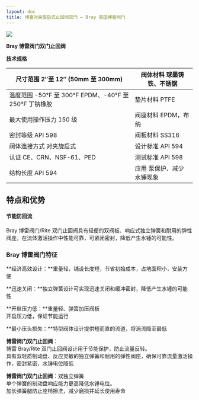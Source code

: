 ```yaml
---
layout: doc
title: 博雷对夹旋启式止回阀双门 – Bray 美国博雷阀门
---
```


![](/2022/09/download-6.png)

**Bray 博雷阀门双门止回阀**

**技术规格**

| 尺寸范围 2″至 12″ (50mm 至 300mm)                      | 阀体材料 球墨铸铁、不锈钢 |
| ------------------------------------------------------ | ------------------------- |
| 温度范围 \-50°F 至 300°F EPDM、-40°F 至 250°F 丁钠橡胶 | 垫片材料 PTFE             |
| 最大使用操作压力 150 级                                | 阀座材料 EPDM，布纳       |
| 密封等级 API 598                                       | 阀板材料 SS316            |
| 阀体连接方式 对夹旋启式                                | 设计标准 API 594          |
| 认证 CE、CRN、NSF-61、PED                              | 测试标准 API 598          |
| 结构长度 API 594                                       | 应用 泵保护、减少水锤现象 |

## 特点和优势

#### 节能防回流

Bray 博雷阀门/Rite 双门止回阀具有轻便的双阀板、响应式独立弹簧和耐用的弹性阀座，在流体激活操作中性能可靠，可紧闭密封，降低产生水锤的可能性。

### Bray 博雷阀门特征

**经济高效设计：**重量轻，铺设长度短，节省初始成本，占地面积小，安装方便

**迅速关闭：**独立弹簧设计可实现迅速关闭和缓冲密封，降低产生水锤的可能性

**开启压力低：**重量轻、弹簧加压阀板  
开启压力低，保证节能运行

**最小压头损失：**特型阀体设计提供短而直的流道，将涡流降至最低

**博雷阀门双门止回阀**：  
博雷 Bray/Rite 双门止回阀设计用于节能保护，防止流量反转。  
具有双轻质制动盘、反应灵敏的独立弹簧和耐用的弹性阀座，确保可靠流量激活操作，密封紧密，水锤电位降低

**博雷阀门双门止回阀**：双独立弹簧  
单个弹簧的制动盘响应能力更高降低水锤电位。  
加长弹簧腿防止座椅擦洗，减少磨损并延长使用寿命
